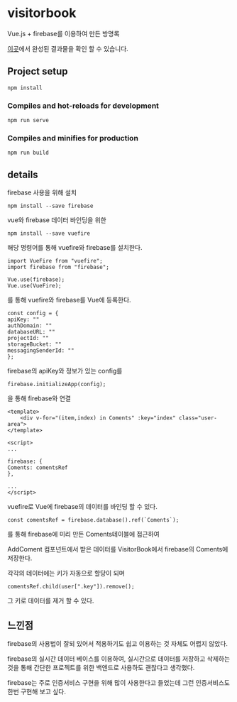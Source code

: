 # visitorbook

Vue.js + firebase를 이용하여 만든 방명록

[이곳](https://wonyoungyun.github.io/visitor-book/)에서 완성된 결과물을 확인 할 수 있습니다.

## Project setup

```
npm install
```

### Compiles and hot-reloads for development

```
npm run serve
```

### Compiles and minifies for production

```
npm run build
```

## details

firebase 사용을 위해 설치

```
npm install --save firebase
```

vue와 firebase 데이터 바인딩을 위한

```
npm install --save vuefire
```

해당 명령어를 통해 vuefire와 firebase를 설치한다.

```
import VueFire from "vuefire";
import firebase from "firebase";

Vue.use(firebase);
Vue.use(VueFire);
```

를 통해 vuefire와 firebase를 Vue에 등록한다.

```
const config = {
apiKey: ""
authDomain: ""
databaseURL: ""
projectId: ""
storageBucket: ""
messagingSenderId: ""
};
```

firebase의 apiKey와 정보가 있는 config를

```
firebase.initializeApp(config);
```

을 통해 firebase와 연결

```
<template>
    <div v-for="(item,index) in Coments" :key="index" class="user-area">
</template>

<script>
...

firebase: {
Coments: comentsRef
},

...
</script>
```

vuefire로 Vue에 firebase의 데이터를 바인딩 할 수 있다.

```
const comentsRef = firebase.database().ref(`Coments`);
```

를 통해 firebase에 미리 만든 Coments테이블에 접근하여

AddComent 컴포넌트에서 받은 데이터를 VisitorBook에서 firebase의 Coments에 저장한다.

각각의 데이터에는 키가 자동으로 할당이 되며

```
comentsRef.child(user[".key"]).remove();
```

그 키로 데이터를 제거 할 수 있다.

## 느낀점

firebase의 사용법이 잘되 있어서 적용하기도 쉽고 이용하는 것 자체도 어렵지 않았다.

firebase의 실시간 데이터 베이스를 이용하여, 실시간으로 데이터를 저장하고 삭제하는 것을 통해
간단한 프로젝트를 위한 백엔드로 사용하도 괜찮다고 생각했다.

firebase는 주로 인증서비스 구현을 위해 많이 사용한다고 들었는데 그런 인증서비스도 한번 구현해 보고 싶다.
